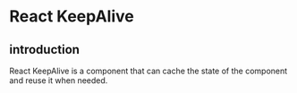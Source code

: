 # React KeepAlive

## introduction

React KeepAlive is a component that can cache the state of the component and reuse it when needed.

